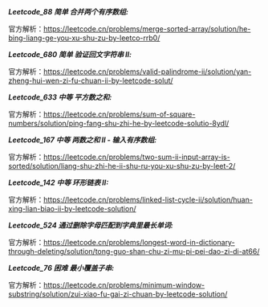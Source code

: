 **_Leetcode_88 简单 合并两个有序数组:_**

官方解析：https://leetcode.cn/problems/merge-sorted-array/solution/he-bing-liang-ge-you-xu-shu-zu-by-leetco-rrb0/

**_Leetcode_680 简单 验证回文字符串 Ⅱ:_**

官方解析：https://leetcode.cn/problems/valid-palindrome-ii/solution/yan-zheng-hui-wen-zi-fu-chuan-ii-by-leetcode-solut/

**_Leetcode_633 中等 平方数之和:_**

官方解析：https://leetcode.cn/problems/sum-of-square-numbers/solution/ping-fang-shu-zhi-he-by-leetcode-solutio-8ydl/

**_Leetcode_167 中等 两数之和 II - 输入有序数组:_**

官方解析：https://leetcode.cn/problems/two-sum-ii-input-array-is-sorted/solution/liang-shu-zhi-he-ii-shu-ru-you-xu-shu-zu-by-leet-2/

**_Leetcode_142 中等 环形链表 II:_**

官方解析：https://leetcode.cn/problems/linked-list-cycle-ii/solution/huan-xing-lian-biao-ii-by-leetcode-solution/

**_Leetcode_524 通过删除字母匹配到字典里最长单词:_**

官方解析：https://leetcode.cn/problems/longest-word-in-dictionary-through-deleting/solution/tong-guo-shan-chu-zi-mu-pi-pei-dao-zi-di-at66/

**_Leetcode_76 困难 最小覆盖子串:_**

官方解析：https://leetcode.cn/problems/minimum-window-substring/solution/zui-xiao-fu-gai-zi-chuan-by-leetcode-solution/